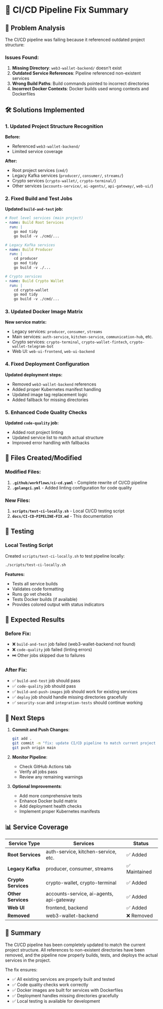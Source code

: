 # 🔧 CI/CD Pipeline Fix Summary

## 🎯 Problem Analysis

The CI/CD pipeline was failing because it referenced outdated project structure:

### Issues Found:
1. **Missing Directory**: `web3-wallet-backend/` doesn't exist
2. **Outdated Service References**: Pipeline referenced non-existent services
3. **Wrong Build Paths**: Build commands pointed to incorrect directories
4. **Incorrect Docker Contexts**: Docker builds used wrong contexts and Dockerfiles

## 🛠️ Solutions Implemented

### 1. Updated Project Structure Recognition

**Before:**
- Referenced `web3-wallet-backend/`
- Limited service coverage

**After:**
- Root project services (`cmd/`)
- Legacy Kafka services (`producer/`, `consumer/`, `streams/`)
- Crypto services (`crypto-wallet/`, `crypto-terminal/`)
- Other services (`accounts-service/`, `ai-agents/`, `api-gateway/`, `web-ui/`)

### 2. Fixed Build and Test Jobs

**Updated `build-and-test` job:**
```yaml
# Root level services (main project)
- name: Build Root Services
  run: |
    go mod tidy
    go build -v ./cmd/...

# Legacy Kafka services
- name: Build Producer
  run: |
    cd producer
    go mod tidy
    go build -v ./...

# Crypto services
- name: Build Crypto Wallet
  run: |
    cd crypto-wallet
    go mod tidy
    go build -v ./cmd/...
```

### 3. Updated Docker Image Matrix

**New service matrix:**
- Legacy services: `producer`, `consumer`, `streams`
- Main services: `auth-service`, `kitchen-service`, `communication-hub`, etc.
- Crypto services: `crypto-terminal`, `crypto-wallet-fintech`, `crypto-wallet-telegram-bot`
- Web UI: `web-ui-frontend`, `web-ui-backend`

### 4. Fixed Deployment Configuration

**Updated deployment steps:**
- Removed `web3-wallet-backend` references
- Added proper Kubernetes manifest handling
- Updated image tag replacement logic
- Added fallback for missing directories

### 5. Enhanced Code Quality Checks

**Updated `code-quality` job:**
- Added root project linting
- Updated service list to match actual structure
- Improved error handling with fallbacks

## 📁 Files Created/Modified

### Modified Files:
1. **`.github/workflows/ci-cd.yaml`** - Complete rewrite of CI/CD pipeline
2. **`.golangci.yml`** - Added linting configuration for code quality

### New Files:
1. **`scripts/test-ci-locally.sh`** - Local CI/CD testing script
2. **`docs/CI-CD-PIPELINE-FIX.md`** - This documentation

## 🧪 Testing

### Local Testing Script
Created `scripts/test-ci-locally.sh` to test pipeline locally:

```bash
./scripts/test-ci-locally.sh
```

**Features:**
- Tests all service builds
- Validates code formatting
- Runs go vet checks
- Tests Docker builds (if available)
- Provides colored output with status indicators

## 🚀 Expected Results

### Before Fix:
- ❌ `build-and-test` job failed (web3-wallet-backend not found)
- ❌ `code-quality` job failed (linting errors)
- ⏭️ Other jobs skipped due to failures

### After Fix:
- ✅ `build-and-test` job should pass
- ✅ `code-quality` job should pass
- ✅ `build-and-push-images` job should work for existing services
- ✅ `deploy` job should handle missing directories gracefully
- ✅ `security-scan` and `integration-tests` should continue working

## 🔄 Next Steps

1. **Commit and Push Changes**:
   ```bash
   git add .
   git commit -m "fix: update CI/CD pipeline to match current project structure"
   git push origin main
   ```

2. **Monitor Pipeline**:
   - Check GitHub Actions tab
   - Verify all jobs pass
   - Review any remaining warnings

3. **Optional Improvements**:
   - Add more comprehensive tests
   - Enhance Docker build matrix
   - Add deployment health checks
   - Implement proper Kubernetes manifests

## 📊 Service Coverage

| Service Type | Services | Status |
|--------------|----------|--------|
| **Root Services** | auth-service, kitchen-service, etc. | ✅ Added |
| **Legacy Kafka** | producer, consumer, streams | ✅ Maintained |
| **Crypto Services** | crypto-wallet, crypto-terminal | ✅ Added |
| **Other Services** | accounts-service, ai-agents, api-gateway | ✅ Added |
| **Web UI** | frontend, backend | ✅ Added |
| **Removed** | web3-wallet-backend | ❌ Removed |

## 🎉 Summary

The CI/CD pipeline has been completely updated to match the current project structure. All references to non-existent directories have been removed, and the pipeline now properly builds, tests, and deploys the actual services in the project.

The fix ensures:
- ✅ All existing services are properly built and tested
- ✅ Code quality checks work correctly
- ✅ Docker images are built for services with Dockerfiles
- ✅ Deployment handles missing directories gracefully
- ✅ Local testing is available for development
